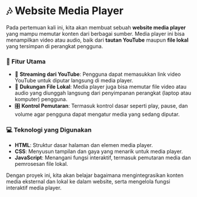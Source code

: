 # 🎶 Website Media Player

Pada pertemuan kali ini, kita akan membuat sebuah **website media player** yang mampu memutar konten dari berbagai sumber. Media player ini bisa menampilkan video atau audio, baik dari **tautan YouTube** maupun **file lokal** yang tersimpan di perangkat pengguna.

### 🔹 Fitur Utama
- 🎥 **Streaming dari YouTube**: Pengguna dapat memasukkan link video YouTube untuk diputar langsung di media player.
- 📂 **Dukungan File Lokal**: Media player juga bisa memutar file video atau audio yang diunggah langsung dari penyimpanan perangkat (laptop atau komputer) pengguna.
- 🎛️ **Kontrol Pemutaran**: Termasuk kontrol dasar seperti play, pause, dan volume agar pengguna dapat mengatur media yang sedang diputar.

### 💻 Teknologi yang Digunakan
- **HTML**: Struktur dasar halaman dan elemen media player.
- **CSS**: Menyusun tampilan dan gaya yang menarik untuk media player.
- **JavaScript**: Menangani fungsi interaktif, termasuk pemutaran media dan pemrosesan file lokal.

Dengan proyek ini, kita akan belajar bagaimana mengintegrasikan konten media eksternal dan lokal ke dalam website, serta mengelola fungsi interaktif media player.
